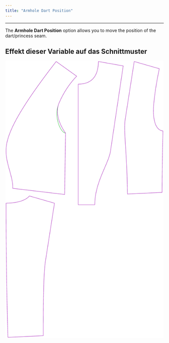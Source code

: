 ```yaml
---
title: "Armhole Dart Position"
---
```


***

The **Armhole Dart Position** option allows you to move the position of the dart/princess seam.

## Effekt dieser Variable auf das Schnittmuster

![Dieses Bild zeigt den Effekt dieser Option, indem es mehrere Varianten überlagert, die einen anderen Wert für diese Option haben](noble_armholedartposition_sample.svg "Effekt dieser Option auf das Schnittmuster")
